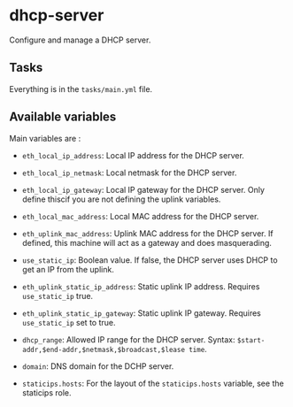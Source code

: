 # dhcp-server

Configure and manage a DHCP server.

## Tasks

Everything is in the `tasks/main.yml` file.

## Available variables

Main variables are :

* `eth_local_ip_address`:         Local IP address for the DHCP server.

* `eth_local_ip_netmask`:         Local netmask for the DHCP server.

* `eth_local_ip_gateway`:         Local IP gateway for the DHCP server. Only
                                  define thiscif you are not defining the uplink
                                  variables.

* `eth_local_mac_address`:        Local MAC address for the DHCP server.

* `eth_uplink_mac_address`:       Uplink MAC address for the DHCP server. If
                                  defined, this machine will act as a gateway
                                  and does masquerading.

* `use_static_ip`:                Boolean value. If false, the DHCP server uses
                                  DHCP to get an IP from the uplink.

* `eth_uplink_static_ip_address`: Static uplink IP address. Requires `use_static_ip`
                                  true.

* `eth_uplink_static_ip_gateway`: Static uplink IP gateway. Requires `use_static_ip`
                                  set to true.

* `dhcp_range`:                   Allowed IP range for the DHCP server. Syntax:
                                  `$start-addr,$end-addr,$netmask,$broadcast,$lease time`.

* `domain`:                       DNS domain for the DCHP server.

* `staticips.hosts`:              For the layout of the `staticips.hosts`
                                  variable, see the staticips role.
